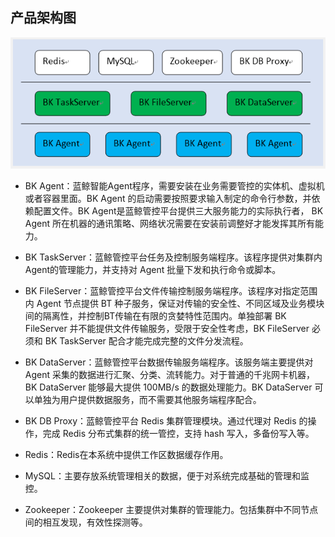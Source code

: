 ## 产品架构图

![](../assets/pic1.png)

- BK Agent：蓝鲸智能Agent程序，需要安装在业务需要管控的实体机、虚拟机或者容器里面。BK Agent 的启动需要按照要求输入制定的命令行参数，并依赖配置文件。BK Agent是蓝鲸管控平台提供三大服务能力的实际执行者， BK Agent 所在机器的通讯策略、网络状况需要在安装前调整好才能发挥其所有能力。

- BK TaskServer：蓝鲸管控平台任务及控制服务端程序。该程序提供对集群内Agent的管理能力，并支持对 Agent 批量下发和执行命令或脚本。

- BK FileServer：蓝鲸管控平台文件传输控制服务端程序。该程序对指定范围内 Agent 节点提供 BT 种子服务，保证对传输的安全性、不同区域及业务模块间的隔离性，并控制BT传输在有限的贪婪特性范围内。单独部署 BK FileServer 并不能提供文件传输服务，受限于安全性考虑，BK FileServer 必须和 BK TaskServer 配合才能完成完整的文件分发流程。

- BK DataServer：蓝鲸管控平台数据传输服务端程序。该服务端主要提供对 Agent 采集的数据进行汇聚、分类、流转能力。对于普通的千兆网卡机器，BK DataServer 能够最大提供 100MB/s 的数据处理能力。BK DataServer 可以单独为用户提供数据服务，而不需要其他服务端程序配合。

- BK DB Proxy：蓝鲸管控平台 Redis 集群管理模块。通过代理对 Redis 的操作，完成 Redis 分布式集群的统一管控，支持 hash 写入，多备份写入等。

- Redis：Redis在本系统中提供工作区数据缓存作用。

- MySQL：主要存放系统管理相关的数据，便于对系统完成基础的管理和监控。

- Zookeeper：Zookeeper 主要提供对集群的管理能力。包括集群中不同节点间的相互发现，有效性探测等。
